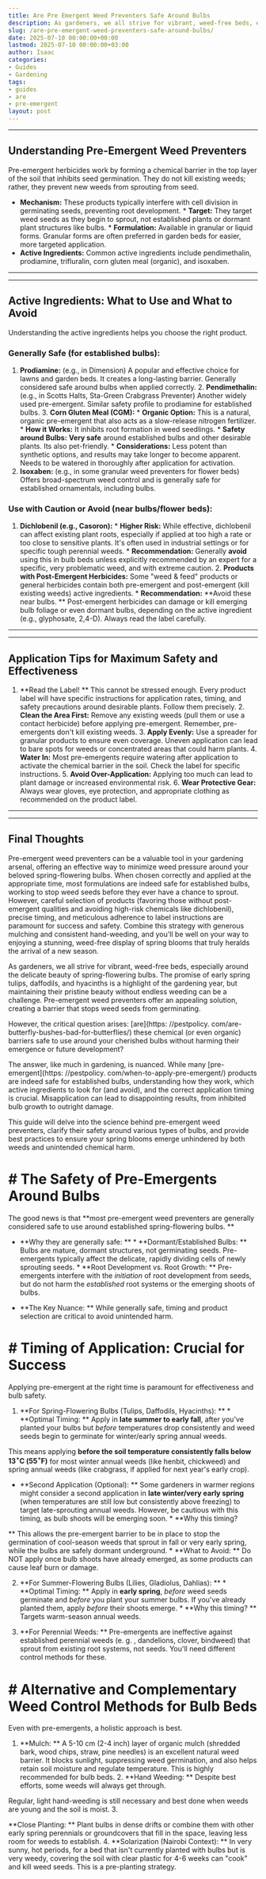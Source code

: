 ```yaml
---
title: Are Pre Emergent Weed Preventers Safe Around Bulbs
description: As gardeners, we all strive for vibrant, weed-free beds, especially around the delicate beauty of spring-flowering bulbs.
slug: /are-pre-emergent-weed-preventers-safe-around-bulbs/
date: 2025-07-10 00:00:00+00:00
lastmod: 2025-07-10 00:00:00+03:00
author: Isaac
categories:
- Guides
- Gardening
tags:
- guides
- are
- pre-emergent
layout: post
---
```

---
## Understanding Pre-Emergent Weed Preventers
Pre-emergent herbicides work by forming a chemical barrier in the top layer of the soil that inhibits seed germination. They do not kill existing weeds; rather, they prevent new weeds from sprouting from seed.
* **Mechanism:** These products typically interfere with cell division in germinating seeds, preventing root development. * **Target:** They target weed seeds as they begin to sprout, not established plants or dormant plant structures like bulbs. * **Formulation:** Available in granular or liquid forms. Granular forms are often preferred in garden beds for easier, more targeted application.
* **Active Ingredients:** Common active ingredients include pendimethalin, prodiamine, trifluralin, corn gluten meal (organic), and isoxaben.
---
---
## Active Ingredients: What to Use and What to Avoid
Understanding the active ingredients helps you choose the right product.
### Generally Safe (for established bulbs):
1. **Prodiamine:** (e.g., in Dimension) A popular and effective choice for lawns and garden beds. It creates a long-lasting barrier. Generally considered safe around bulbs when applied correctly. 2. **Pendimethalin:** (e.g., in Scotts Halts, Sta-Green Crabgrass Preventer) Another widely used pre-emergent. Similar safety profile to prodiamine for established bulbs. 3.
**Corn Gluten Meal (CGM):** * **Organic Option:** This is a natural, organic pre-emergent that also acts as a slow-release nitrogen fertilizer. * **How it Works:** It inhibits root formation in weed seedlings. * **Safety around Bulbs:** **Very safe** around established bulbs and other desirable plants. Its also pet-friendly. * **Considerations:** Less potent than synthetic options, and results may take longer to become apparent.
Needs to be watered in thoroughly after application for activation.
4.  **Isoxaben:** (e.g., in some granular weed preventers for flower beds) Offers broad-spectrum weed control and is generally safe for established ornamentals, including bulbs.
### Use with Caution or Avoid (near bulbs/flower beds):
1. **Dichlobenil (e.g., Casoron):** * **Higher Risk:** While effective, dichlobenil can affect existing plant roots, especially if applied at too high a rate or too close to sensitive plants. It's often used in industrial settings or for specific tough perennial weeds. * **Recommendation:** Generally **avoid** using this in bulb beds unless explicitly recommended by an expert for a specific, very problematic weed, and with extreme caution. 2.
**Products with Post-Emergent Herbicides:** Some "weed & feed" products or general herbicides contain both pre-emergent and post-emergent (kill existing weeds) active ingredients. * **Recommendation:** **Avoid these near bulbs. ** Post-emergent herbicides can damage or kill emerging bulb foliage or even dormant bulbs, depending on the active ingredient (e.g., glyphosate, 2,4-D). Always read the label carefully.
---
---
## Application Tips for Maximum Safety and Effectiveness
1. **Read the Label! ** This cannot be stressed enough. Every product label will have specific instructions for application rates, timing, and safety precautions around desirable plants. Follow them precisely. 2. **Clean the Area First:** Remove any existing weeds (pull them or use a contact herbicide) before applying pre-emergent. Remember, pre-emergents don't kill existing weeds. 3. **Apply Evenly:** Use a spreader for granular products to ensure even coverage.
Uneven application can lead to bare spots for weeds or concentrated areas that could harm plants. 4. **Water In:** Most pre-emergents require watering after application to activate the chemical barrier in the soil. Check the label for specific instructions. 5. **Avoid Over-Application:** Applying too much can lead to plant damage or increased environmental risk. 6. **Wear Protective Gear:** Always wear gloves, eye protection, and appropriate clothing as recommended on the product label.
---
---
## Final Thoughts
Pre-emergent weed preventers can be a valuable tool in your gardening arsenal, offering an effective way to minimize weed pressure around your beloved spring-flowering bulbs. When chosen correctly and applied at the appropriate time, most formulations are indeed safe for established bulbs, working to stop weed seeds before they ever have a chance to sprout.
However, careful selection of products (favoring those without post-emergent qualities and avoiding high-risk chemicals like dichlobenil), precise timing, and meticulous adherence to label instructions are paramount for success and safety. Combine this strategy with generous mulching and consistent hand-weeding, and you'll be well on your way to enjoying a stunning, weed-free display of spring blooms that truly heralds the arrival of a new season.

As gardeners, we all strive for vibrant, weed-free beds, especially around the delicate beauty of spring-flowering bulbs. The promise of early spring tulips, daffodils, and hyacinths is a highlight of the gardening year, but maintaining their pristine beauty without endless weeding can be a challenge. Pre-emergent weed preventers offer an appealing solution, creating a barrier that stops weed seeds from germinating.

However, the critical question arises: [are](https: //pestpolicy. com/are-butterfly-bushes-bad-for-butterflies/) these chemical (or even organic) barriers safe to use around your cherished bulbs without harming their emergence or future development?

The answer, like much in gardening, is nuanced. While many [pre-emergent](https: //pestpolicy. com/when-to-apply-pre-emergent/) products are indeed safe for established bulbs, understanding how they work, which active ingredients to look for (and avoid), and the correct application timing is crucial. Misapplication can lead to disappointing results, from inhibited bulb growth to outright damage.

This guide will delve into the science behind pre-emergent weed preventers, clarify their safety around various types of bulbs, and provide best practices to ensure your spring blooms emerge unhindered by both weeds and unintended chemical harm.

# # The Safety of Pre-Emergents Around Bulbs

The good news is that **most pre-emergent weed preventers are generally considered safe to use around established spring-flowering bulbs. **

* **Why they are generally safe: ** * **Dormant/Established Bulbs: ** Bulbs are mature, dormant structures, not germinating seeds. Pre-emergents typically affect the delicate, rapidly dividing cells of newly sprouting seeds. * **Root Development vs. Root Growth: ** Pre-emergents interfere with the *initiation* of root development from seeds, but do not harm the *established* root systems or the emerging shoots of bulbs.

* **The Key Nuance: ** While generally safe, timing and product selection are critical to avoid unintended harm.

# # Timing of Application: Crucial for Success

Applying pre-emergent at the right time is paramount for effectiveness and bulb safety.

1. **For Spring-Flowering Bulbs (Tulips, Daffodils, Hyacinths): ** * **Optimal Timing: ** Apply in **late summer to early fall**, after you've planted your bulbs but *before* temperatures drop consistently and weed seeds begin to germinate for winter/early spring annual weeds.

This means applying **before the soil temperature consistently falls below $13^\circ \text{C}$ ($55^\circ \text{F}$)** for most winter annual weeds (like henbit, chickweed) and spring annual weeds (like crabgrass, if applied for next year's early crop).

* **Second Application (Optional): ** Some gardeners in warmer regions might consider a second application in **late winter/very early spring** (when temperatures are still low but consistently above freezing) to target late-sprouting annual weeds. However, be cautious with this timing, as bulb shoots will be emerging soon. * **Why this timing?

** This allows the pre-emergent barrier to be in place to stop the germination of cool-season weeds that sprout in fall or very early spring, while the bulbs are safely dormant underground. * **What to Avoid: ** Do NOT apply once bulb shoots have already emerged, as some products can cause leaf burn or damage.

2. **For Summer-Flowering Bulbs (Lilies, Gladiolus, Dahlias): ** * **Optimal Timing: ** Apply in **early spring**, *before* weed seeds germinate and *before* you plant your summer bulbs. If you've already planted them, apply *before* their shoots emerge. * **Why this timing? ** Targets warm-season annual weeds.

3. **For Perennial Weeds: ** Pre-emergents are ineffective against established perennial weeds (e. g. , dandelions, clover, bindweed) that sprout from existing root systems, not seeds. You'll need different control methods for these.

# # Alternative and Complementary Weed Control Methods for Bulb Beds

Even with pre-emergents, a holistic approach is best.

1. **Mulch: ** A 5-10 cm (2-4 inch) layer of organic mulch (shredded bark, wood chips, straw, pine needles) is an excellent natural weed barrier. It blocks sunlight, suppressing weed germination, and also helps retain soil moisture and regulate temperature. This is highly recommended for bulb beds. 2. **Hand Weeding: ** Despite best efforts, some weeds will always get through.

Regular, light hand-weeding is still necessary and best done when weeds are young and the soil is moist. 3.

**Close Planting: ** Plant bulbs in dense drifts or combine them with other early spring perennials or groundcovers that fill in the space, leaving less room for weeds to establish. 4. **Solarization (Nairobi Context): ** In very sunny, hot periods, for a bed that isn't currently planted with bulbs but is very weedy, covering the soil with clear plastic for 4-6 weeks can "cook" and kill weed seeds. This is a pre-planting strategy.
